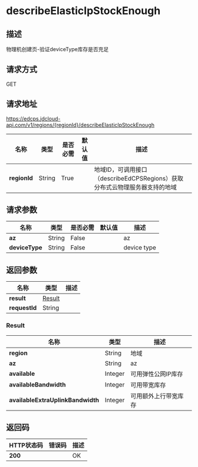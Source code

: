 # describeElasticIpStockEnough


## 描述
物理机创建页-验证deviceType库存是否充足

## 请求方式
GET

## 请求地址
https://edcps.jdcloud-api.com/v1/regions/{regionId}/describeElasticIpStockEnough

|名称|类型|是否必需|默认值|描述|
|---|---|---|---|---|
|**regionId**|String|True| |地域ID，可调用接口（describeEdCPSRegions）获取分布式云物理服务器支持的地域|

## 请求参数
|名称|类型|是否必需|默认值|描述|
|---|---|---|---|---|
|**az**|String|False| |az|
|**deviceType**|String|False| |device type|


## 返回参数
|名称|类型|描述|
|---|---|---|
|**result**|[Result](#result)| |
|**requestId**|String| |

### <div id="Result">Result</div>
|名称|类型|描述|
|---|---|---|
|**region**|String|地域|
|**az**|String|az|
|**available**|Integer|可用弹性公网IP库存|
|**availableBandwidth**|Integer|可用带宽库存|
|**availableExtraUplinkBandwidth**|Integer|可用额外上行带宽库存|

## 返回码
|HTTP状态码|错误码|描述|
|---|---|---|
|**200**||OK|

